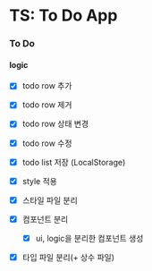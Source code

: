 # TS: To Do App

### To Do

#### logic

- [x] todo row 추가
- [x] todo row 제거
- [x] todo row 상태 변경
- [x] todo row 수정
- [x] todo list 저장 (LocalStorage)

- [x] style 적용
- [x] 스타일 파일 분리
- [x] 컴포넌트 분리
  - [x] ui, logic을 분리한 컴포넌트 생성
- [x] 타입 파일 분리(+ 상수 파일)
